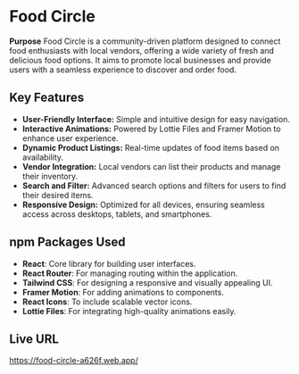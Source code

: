 # Food Circle

**Purpose**
Food Circle is a community-driven platform designed to connect food enthusiasts with local vendors, offering a wide variety of fresh and delicious food options. It aims to promote local businesses and provide users with a seamless experience to discover and order food.

## Key Features

- **User-Friendly Interface:** Simple and intuitive design for easy navigation.
- **Interactive Animations:** Powered by Lottie Files and Framer Motion to enhance user experience.
- **Dynamic Product Listings:** Real-time updates of food items based on availability.
- **Vendor Integration:** Local vendors can list their products and manage their inventory.
- **Search and Filter:** Advanced search options and filters for users to find their desired items.
- **Responsive Design:** Optimized for all devices, ensuring seamless access across desktops, tablets, and smartphones.

## npm Packages Used

- **React**: Core library for building user interfaces.
- **React Router**: For managing routing within the application.
- **Tailwind CSS**: For designing a responsive and visually appealing UI.
- **Framer Motion**: For adding animations to components.
- **React Icons**: To include scalable vector icons.
- **Lottie Files**: For integrating high-quality animations easily.

## Live URL

https://food-circle-a626f.web.app/
